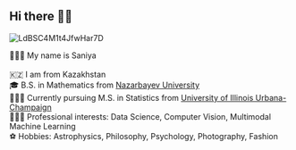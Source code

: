## Hi there 👋🏻

![LdBSC4M1t4JfwHar7D](https://github.com/user-attachments/assets/09f96219-16a8-4a83-9989-e5f8cd7d132a)


🙋🏻‍♀️ My name is Saniya \
\
🇰🇿 I am from Kazakhstan \
🎓 B.S. in Mathematics from [Nazarbayev University](https://nu.edu.kz/) \
👩🏻‍🎓 Currently pursuing M.S. in Statistics from [University of Illinois Urbana-Champaign](https://illinois.edu/) \
👩🏻‍💻 Professional interests: Data Science, Computer Vision, Multimodal Machine Learning \
⚽️ Hobbies: Astrophysics, Philosophy, Psychology, Photography, Fashion
